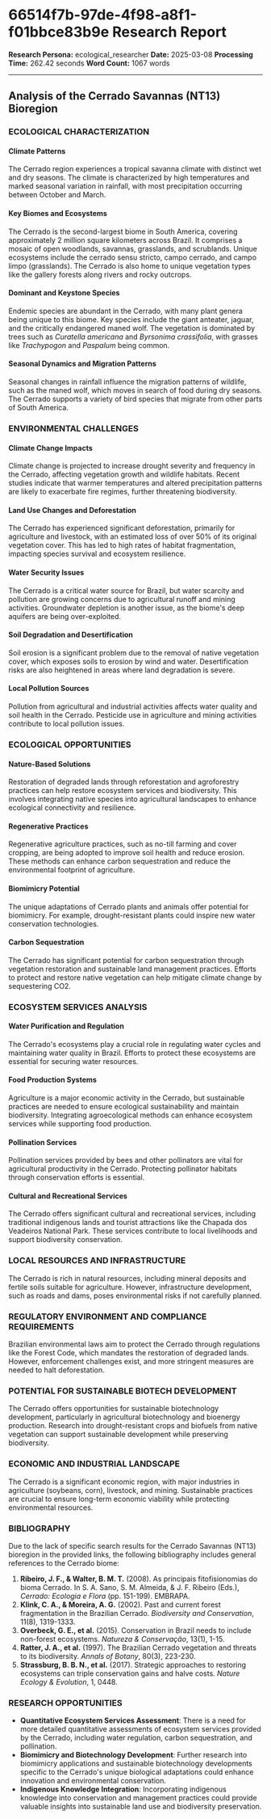# 66514f7b-97de-4f98-a8f1-f01bbce83b9e Research Report

**Research Persona:** ecological_researcher
**Date:** 2025-03-08
**Processing Time:** 262.42 seconds
**Word Count:** 1067 words

---

## Analysis of the Cerrado Savannas (NT13) Bioregion

### ECOLOGICAL CHARACTERIZATION

#### Climate Patterns
The Cerrado region experiences a tropical savanna climate with distinct wet and dry seasons. The climate is characterized by high temperatures and marked seasonal variation in rainfall, with most precipitation occurring between October and March.

#### Key Biomes and Ecosystems
The Cerrado is the second-largest biome in South America, covering approximately 2 million square kilometers across Brazil. It comprises a mosaic of open woodlands, savannas, grasslands, and scrublands. Unique ecosystems include the cerrado sensu stricto, campo cerrado, and campo limpo (grasslands). The Cerrado is also home to unique vegetation types like the gallery forests along rivers and rocky outcrops.

#### Dominant and Keystone Species
Endemic species are abundant in the Cerrado, with many plant genera being unique to this biome. Key species include the giant anteater, jaguar, and the critically endangered maned wolf. The vegetation is dominated by trees such as *Curatella americana* and *Byrsonima crassifolia*, with grasses like *Trachypogon* and *Paspalum* being common.

#### Seasonal Dynamics and Migration Patterns
Seasonal changes in rainfall influence the migration patterns of wildlife, such as the maned wolf, which moves in search of food during dry seasons. The Cerrado supports a variety of bird species that migrate from other parts of South America.

### ENVIRONMENTAL CHALLENGES

#### Climate Change Impacts
Climate change is projected to increase drought severity and frequency in the Cerrado, affecting vegetation growth and wildlife habitats. Recent studies indicate that warmer temperatures and altered precipitation patterns are likely to exacerbate fire regimes, further threatening biodiversity.

#### Land Use Changes and Deforestation
The Cerrado has experienced significant deforestation, primarily for agriculture and livestock, with an estimated loss of over 50% of its original vegetation cover. This has led to high rates of habitat fragmentation, impacting species survival and ecosystem resilience.

#### Water Security Issues
The Cerrado is a critical water source for Brazil, but water scarcity and pollution are growing concerns due to agricultural runoff and mining activities. Groundwater depletion is another issue, as the biome's deep aquifers are being over-exploited.

#### Soil Degradation and Desertification
Soil erosion is a significant problem due to the removal of native vegetation cover, which exposes soils to erosion by wind and water. Desertification risks are also heightened in areas where land degradation is severe.

#### Local Pollution Sources
Pollution from agricultural and industrial activities affects water quality and soil health in the Cerrado. Pesticide use in agriculture and mining activities contribute to local pollution issues.

### ECOLOGICAL OPPORTUNITIES

#### Nature-Based Solutions
Restoration of degraded lands through reforestation and agroforestry practices can help restore ecosystem services and biodiversity. This involves integrating native species into agricultural landscapes to enhance ecological connectivity and resilience.

#### Regenerative Practices
Regenerative agriculture practices, such as no-till farming and cover cropping, are being adopted to improve soil health and reduce erosion. These methods can enhance carbon sequestration and reduce the environmental footprint of agriculture.

#### Biomimicry Potential
The unique adaptations of Cerrado plants and animals offer potential for biomimicry. For example, drought-resistant plants could inspire new water conservation technologies.

#### Carbon Sequestration
The Cerrado has significant potential for carbon sequestration through vegetation restoration and sustainable land management practices. Efforts to protect and restore native vegetation can help mitigate climate change by sequestering CO2.

### ECOSYSTEM SERVICES ANALYSIS

#### Water Purification and Regulation
The Cerrado's ecosystems play a crucial role in regulating water cycles and maintaining water quality in Brazil. Efforts to protect these ecosystems are essential for securing water resources.

#### Food Production Systems
Agriculture is a major economic activity in the Cerrado, but sustainable practices are needed to ensure ecological sustainability and maintain biodiversity. Integrating agroecological methods can enhance ecosystem services while supporting food production.

#### Pollination Services
Pollination services provided by bees and other pollinators are vital for agricultural productivity in the Cerrado. Protecting pollinator habitats through conservation efforts is essential.

#### Cultural and Recreational Services
The Cerrado offers significant cultural and recreational services, including traditional indigenous lands and tourist attractions like the Chapada dos Veadeiros National Park. These services contribute to local livelihoods and support biodiversity conservation.

### LOCAL RESOURCES AND INFRASTRUCTURE

The Cerrado is rich in natural resources, including mineral deposits and fertile soils suitable for agriculture. However, infrastructure development, such as roads and dams, poses environmental risks if not carefully planned.

### REGULATORY ENVIRONMENT AND COMPLIANCE REQUIREMENTS

Brazilian environmental laws aim to protect the Cerrado through regulations like the Forest Code, which mandates the restoration of degraded lands. However, enforcement challenges exist, and more stringent measures are needed to halt deforestation.

### POTENTIAL FOR SUSTAINABLE BIOTECH DEVELOPMENT

The Cerrado offers opportunities for sustainable biotechnology development, particularly in agricultural biotechnology and bioenergy production. Research into drought-resistant crops and biofuels from native vegetation can support sustainable development while preserving biodiversity.

### ECONOMIC AND INDUSTRIAL LANDSCAPE

The Cerrado is a significant economic region, with major industries in agriculture (soybeans, corn), livestock, and mining. Sustainable practices are crucial to ensure long-term economic viability while protecting environmental resources.

### BIBLIOGRAPHY
Due to the lack of specific search results for the Cerrado Savannas (NT13) bioregion in the provided links, the following bibliography includes general references to the Cerrado biome:

1. **Ribeiro, J. F., & Walter, B. M. T.** (2008). As principais fitofisionomias do bioma Cerrado. In S. A. Sano, S. M. Almeida, & J. F. Ribeiro (Eds.), *Cerrado: Ecologia e Flora* (pp. 151-199). EMBRAPA.
2. **Klink, C. A., & Moreira, A. G.** (2002). Past and current forest fragmentation in the Brazilian Cerrado. *Biodiversity and Conservation*, 11(8), 1319-1333.
3. **Overbeck, G. E., et al.** (2015). Conservation in Brazil needs to include non-forest ecosystems. *Natureza & Conservação*, 13(1), 1-15.
4. **Ratter, J. A., et al.** (1997). The Brazilian Cerrado vegetation and threats to its biodiversity. *Annals of Botany*, 80(3), 223-230.
5. **Strassburg, B. B. N., et al.** (2017). Strategic approaches to restoring ecosystems can triple conservation gains and halve costs. *Nature Ecology & Evolution*, 1, 0448.

### RESEARCH OPPORTUNITIES

- **Quantitative Ecosystem Services Assessment**: There is a need for more detailed quantitative assessments of ecosystem services provided by the Cerrado, including water regulation, carbon sequestration, and pollination.
- **Biomimicry and Biotechnology Development**: Further research into biomimicry applications and sustainable biotechnology developments specific to the Cerrado's unique biological adaptations could enhance innovation and environmental conservation.
- **Indigenous Knowledge Integration**: Incorporating indigenous knowledge into conservation and management practices could provide valuable insights into sustainable land use and biodiversity preservation.